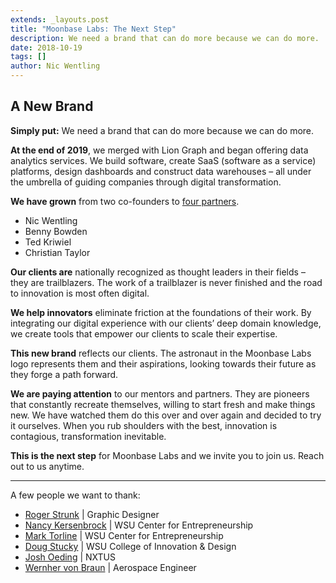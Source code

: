 ```yaml
---
extends: _layouts.post
title: "Moonbase Labs: The Next Step"
description: We need a brand that can do more because we can do more.
date: 2018-10-19
tags: []
author: Nic Wentling
---
```


## A New Brand

**Simply put:** We need a brand that can do more because we can do more.

**At the end of 2019**, we merged with Lion Graph and began offering data analytics services. We build software, create SaaS (software as a service) platforms, design dashboards and construct data warehouses – all under the umbrella of guiding companies through digital transformation.

**We have grown** from two co-founders to [four partners](/about).

 * Nic Wentling
 * Benny Bowden
 * Ted Kriwiel
 * Christian Taylor

**Our clients are** nationally recognized as thought leaders in their fields – they are trailblazers. The work of a trailblazer is never finished and the road to innovation is most often digital.

**We help innovators** eliminate friction at the foundations of their work. By integrating our digital experience with our clients’ deep domain knowledge, we create tools that empower our clients to scale their expertise.

**This new brand** reflects our clients. The astronaut in the Moonbase Labs logo represents them and their aspirations, looking towards their future as they forge a path forward.

**We are paying attention** to our mentors and partners. They are pioneers that constantly recreate themselves, willing to start fresh and make things new. We have watched them do this over and over again and decided to try it ourselves. When you rub shoulders with the best, innovation is contagious, transformation inevitable.

**This is the next step** for Moonbase Labs and we invite you to join us. Reach out to us anytime.

___

A few people we want to thank:

 * [Roger Strunk](https://www.rogerstrunk.com) | Graphic Designer
 * [Nancy Kersenbrock](https://www.linkedin.com/in/nancy-kersenbrock-68770122/) | WSU Center for Entrepreneurship
 * [Mark Torline](https://www.linkedin.com/in/mark-torline-1b025917/) | WSU Center for Entrepreneurship
 * [Doug Stucky](https://www.linkedin.com/in/doug-stucky-4a23471/) | WSU College of Innovation & Design
 * [Josh Oeding](https://nxtus.io/our-team/) | NXTUS
 * [Wernher von Braun](https://en.wikipedia.org/wiki/Wernher_von_Braun) | Aerospace Engineer
